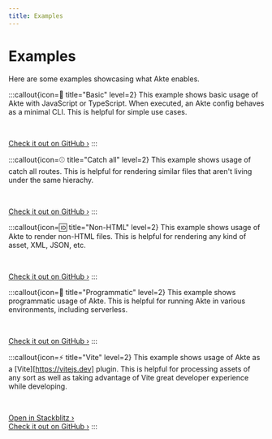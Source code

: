 ```yaml
---
title: Examples
---
```


# Examples

Here are some examples showcasing what Akte enables.

:::callout{icon=👋 title="Basic" level=2}
This example shows basic usage of Akte with JavaScript or TypeScript. When executed, an Akte config behaves as a minimal CLI. This is helpful for simple use cases.

<br />

[Check it out on GitHub ›](https://github.com/lihbr/akte/tree/master/examples/basic)
:::

:::callout{icon=⚾ title="Catch all" level=2}
This example shows usage of catch all routes. This is helpful for rendering similar files that aren't living under the same hierachy.

<br />

[Check it out on GitHub ›](https://github.com/lihbr/akte/tree/master/examples/catch-all)
:::

:::callout{icon=🆔 title="Non-HTML" level=2}
This example shows usage of Akte to render non-HTML files. This is helpful for rendering any kind of asset, XML, JSON, etc.

<br />

[Check it out on GitHub ›](https://github.com/lihbr/akte/tree/master/examples/non-html)
:::

:::callout{icon=🎹 title="Programmatic" level=2}
This example shows programmatic usage of Akte. This is helpful for running Akte in various environments, including serverless.

<br />

[Check it out on GitHub ›](https://github.com/lihbr/akte/tree/master/examples/programmatic)
:::

:::callout{icon=⚡ title="Vite" level=2}
This example shows usage of Akte as a [Vite][https://vitejs.dev] plugin. This is helpful for processing assets of any sort as well as taking advantage of Vite great developer experience while developing.

<br />

[Open in Stackblitz ›](https://stackblitz.com/github/lihbr/akte/tree/master/examples/vite?file=files%2Findex.ts&theme=dark)<br />
[Check it out on GitHub ›](https://github.com/lihbr/akte/tree/master/examples/vite)
:::
